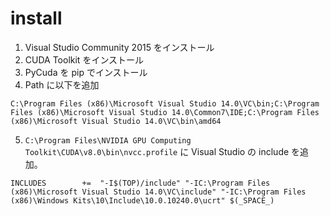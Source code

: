 # install

1. Visual Studio Community 2015 をインストール
2. CUDA Toolkit をインストール
3. PyCuda を pip でインストール
4. Path に以下を追加

```
C:\Program Files (x86)\Microsoft Visual Studio 14.0\VC\bin;C:\Program Files (x86)\Microsoft Visual Studio 14.0\Common7\IDE;C:\Program Files (x86)\Microsoft Visual Studio 14.0\VC\bin\amd64
```

5.  `C:\Program Files\NVIDIA GPU Computing Toolkit\CUDA\v8.0\bin\nvcc.profile` に
Visual Studio の include を追加。

```
INCLUDES        +=  "-I$(TOP)/include" "-IC:\Program Files (x86)\Microsoft Visual Studio 14.0\VC\include" "-IC:\Program Files (x86)\Windows Kits\10\Include\10.0.10240.0\ucrt" $(_SPACE_)
```